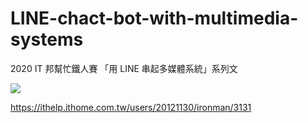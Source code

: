 # LINE-chact-bot-with-multimedia-systems

2020 IT 邦幫忙鐵人賽 「用 LINE 串起多媒體系統」系列文

[![](https://d1dwq032kyr03c.cloudfront.net/images/ironman_sticker/12/self.png?sticker)](https://ithelp.ithome.com.tw/users/20121130/ironman/3131)

https://ithelp.ithome.com.tw/users/20121130/ironman/3131
